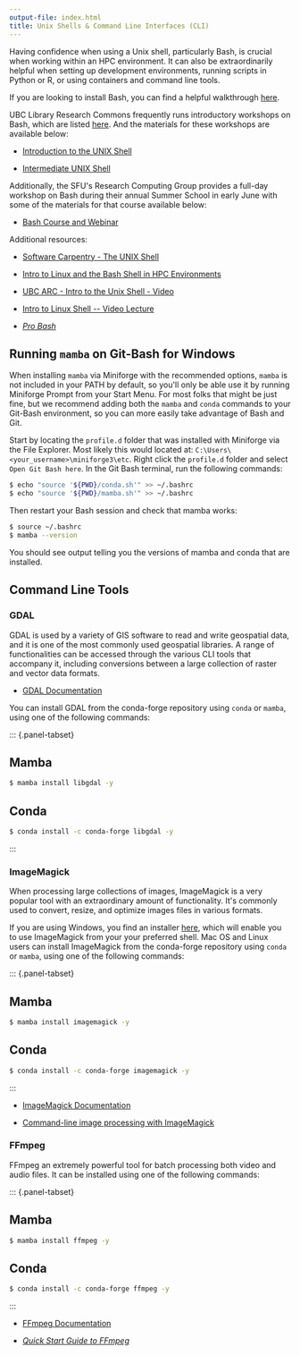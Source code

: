 ```yaml
---
output-file: index.html
title: Unix Shells & Command Line Interfaces (CLI)
---
```


Having confidence when using a Unix shell, particularly Bash, is crucial when
working within an HPC environment. It can also be extraordinarily helpful when
setting up development environments, running scripts in Python or R, or using
containers and command line tools.

If you are looking to install Bash, you can find a helpful walkthrough
[here](https://ubc-library-rc.github.io/intro-git/#pre-workshop-setup).

UBC Library Research Commons frequently runs introductory workshops on Bash,
which are listed [here](https://libcal.library.ubc.ca/calendar/?t=g&q=unix). And
the materials for these workshops are available below:

- [Introduction to the UNIX Shell](https://ubc-library-rc.github.io/intro-shell/)

- [Intermediate UNIX Shell](https://ubc-library-rc.github.io/advanced-shell/)

Additionally, the SFU's Research Computing Group provides a full-day workshop on
Bash during their annual Summer School in early June with some of the materials
for that course available below:

- [Bash Course and Webinar](https://mint.westdri.ca/bash/)

Additional resources:

- [Software Carpentry - The UNIX Shell](https://swcarpentry.github.io/shell-novice/)

- [Intro to Linux and the Bash Shell in HPC Environments](https://confluence.it.ubc.ca/display/UARC/Introduction+to+Linux+and+Using+the+Command+Line+Interface)

- [UBC ARC - Intro to the Unix Shell - Video](https://youtu.be/gKz0-y4DXws?si=1zw4pO6GeOosxzfK)

- [Intro to Linux Shell -- Video Lecture](https://www.youtube.com/watch?v=eLF598YqbFw)

- _[Pro Bash](https://go.exlibris.link/6FxkGXft)_

## Running `mamba` on Git-Bash for Windows

When installing `mamba` via Miniforge with the recommended options, `mamba` is
not included in your PATH by default, so you'll only be able use it by running
Miniforge Prompt from your Start Menu. For most folks that might be just fine,
but we recommend adding both the `mamba` and `conda` commands to your Git-Bash
environment, so you can more easily take advantage of Bash and Git.

Start by locating the `profile.d` folder that was installed with Miniforge via
the File Explorer. Most likely this would located at:
`C:\Users\<your_username>\miniforge3\etc`. Right click the `profile.d` folder
and select `Open Git Bash here`. In the Git Bash terminal, run the following
commands:

```bash
$ echo "source '${PWD}/conda.sh'" >> ~/.bashrc
$ echo "source '${PWD}/mamba.sh'" >> ~/.bashrc
```

Then restart your Bash session and check that mamba works:

```bash
$ source ~/.bashrc
$ mamba --version
```

You should see output telling you the versions of mamba and conda that are
installed.

## Command Line Tools

### GDAL

GDAL is used by a variety of GIS software to read and write geospatial data, and
it is one of the most commonly used geospatial libraries. A range of
functionalities can be accessed through the various CLI tools that accompany it,
including conversions between a large collection of raster and vector data
formats.

- [GDAL Documentation](https://gdal.org/programs/index.html#general)

You can install GDAL from the conda-forge repository using `conda` or `mamba`,
using one of the following commands:

::: {.panel-tabset}

## Mamba

```bash
$ mamba install libgdal -y
```

## Conda

```bash
$ conda install -c conda-forge libgdal -y
```

:::

### ImageMagick

When processing large collections of images, ImageMagick is a very popular tool
with an extraordinary amount of functionality. It's commonly used to convert,
resize, and optimize images files in various formats.

If you are using Windows, you find an installer
[here](https://imagemagick.org/script/download.php#windows), which will enable
you to use ImageMagick from your your preferred shell. Mac OS and Linux users
can install ImageMagick from the conda-forge repository using `conda` or
`mamba`, using one of the following commands:

::: {.panel-tabset}

## Mamba

```bash
$ mamba install imagemagick -y
```

## Conda

```bash
$ conda install -c conda-forge imagemagick -y
```

:::

- [ImageMagick Documentation](https://imagemagick.org/script/command-line-tools.php)

- [Command-line image processing with ImageMagick](https://training.westdri.ca/tools/visualization/#imagemagick)

### FFmpeg

FFmpeg an extremely powerful tool for batch processing both video and audio
files. It can be installed using one of the following commands:

::: {.panel-tabset}

## Mamba

```bash
$ mamba install ffmpeg -y
```

## Conda

```bash
$ conda install -c conda-forge ffmpeg -y
```

:::

- [FFmpeg Documentation](https://ffmpeg.org/ffmpeg.html)

- _[Quick Start Guide to FFmpeg](https://go.exlibris.link/XSRj7ZcH)_
